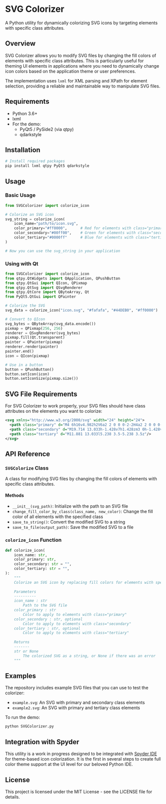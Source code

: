 # SVG Colorizer

A Python utility for dynamically colorizing SVG icons by targeting elements with specific class attributes.

## Overview

SVG Colorizer allows you to modify SVG files by changing the fill colors of elements with specific class attributes. This is particularly useful for theming UI elements in applications where you need to dynamically change icon colors based on the application theme or user preferences.

The implementation uses `lxml` for XML parsing and XPath for element selection, providing a reliable and maintainable way to manipulate SVG files.

## Requirements

- Python 3.6+
- lxml
- For the demo:
  - PyQt5 / PySide2 (via qtpy)
  - qdarkstyle

## Installation

```bash
# Install required packages
pip install lxml qtpy PyQt5 qdarkstyle
```

## Usage

### Basic Usage

```python
from SVGColorizer import colorize_icon

# Colorize an SVG icon
svg_string = colorize_icon(
    icon_name="path/to/icon.svg",
    color_primary="#ff0000",      # Red for elements with class="primary"
    color_secondary="#00ff00",    # Green for elements with class="secondary"
    color_tertiary="#0000ff"      # Blue for elements with class="tertiary"
)

# Now you can use the svg_string in your application
```

### Using with Qt

```python
from SVGColorizer import colorize_icon
from qtpy.QtWidgets import QApplication, QPushButton
from qtpy.QtGui import QIcon, QPixmap
from qtpy.QtSvg import QSvgRenderer
from qtpy.QtCore import QByteArray, Qt
from PyQt5.QtGui import QPainter

# Colorize the SVG
svg_data = colorize_icon("icon.svg", "#fafafa", "#44DEB0", "#ff0000")

# Convert to QIcon
svg_bytes = QByteArray(svg_data.encode())
pixmap = QPixmap(256, 256)
renderer = QSvgRenderer(svg_bytes)
pixmap.fill(Qt.transparent)
painter = QPainter(pixmap)
renderer.render(painter)
painter.end()
icon = QIcon(pixmap)

# Use in a button
button = QPushButton()
button.setIcon(icon)
button.setIconSize(pixmap.size())
```

## SVG File Requirements

For SVG Colorizer to work properly, your SVG files should have class attributes on the elements you want to colorize:

```xml
<svg xmlns="http://www.w3.org/2000/svg" width="24" height="24">
  <path class="primary" d="M4 6h16v4.982h2V6a2 2 0 0 0-2-2H4a2 2 0 0 0-2 2v10a2 2 0 0 0 2 2h6v-2H4Z"/>
  <path class="secondary" d="M19.714 13.033h-1.428v7h1.428zm3 0h-1.428v7h1.428z"/>
  <path class="tertiary" d="M11.881 13.033l5.238 3.5-5.238 3.5z"/>
</svg>
```

## API Reference

### `SVGColorize` Class

A class for modifying SVG files by changing the fill colors of elements with specific class attributes.

#### Methods

- `__init__(svg_path)`: Initialize with the path to an SVG file
- `change_fill_color_by_class(class_name, new_color)`: Change the fill color of all elements with the specified class
- `save_to_string()`: Convert the modified SVG to a string
- `save_to_file(output_path)`: Save the modified SVG to a file

### `colorize_icon` Function

```python
def colorize_icon(
    icon_name: str,
    color_primary: str,
    color_secondary: str = "",
    color_tertiary: str = "",
):
    """
    Colorize an SVG icon by replacing fill colors for elements with specific classes.
    
    Parameters
    ----------
    icon_name : str
        Path to the SVG file
    color_primary : str
        Color to apply to elements with class="primary"
    color_secondary : str, optional
        Color to apply to elements with class="secondary"
    color_tertiary : str, optional
        Color to apply to elements with class="tertiary"
        
    Returns
    -------
    str or None
        The colorized SVG as a string, or None if there was an error
    """
```

## Examples

The repository includes example SVG files that you can use to test the colorizer:

- `example.svg`: An SVG with primary and secondary class elements
- `example2.svg`: An SVG with primary and tertiary class elements

To run the demo:

```bash
python SVGColorizer.py
```

## Integration with Spyder

This utility is a work in progress designed to be integrated with [Spyder IDE](https://www.spyder-ide.org) for theme-based icon colorization. It is the first in several steps to create full color theme support at the UI level for our beloved Python IDE.

## License

This project is licensed under the MIT License - see the LICENSE file for details. 
